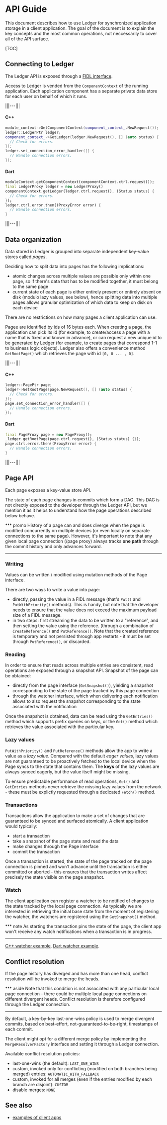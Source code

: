# API Guide

This document describes how to use Ledger for synchronized application storage
in a client application. The goal of the document is to explain the key concepts
and the most common operations, not neccessarily to cover all of the API
surface.

[TOC]

## Connecting to Ledger

The Ledger API is exposed through a [FIDL interface].

Access to Ledger is vended from the `ComponentContext` of the running
application. Each application component has a separate private data store for
each user on behalf of which it runs.

|||---|||
#### C++

``` cpp
module_context->GetComponentContext(component_context_.NewRequest());
ledger::LedgerPtr ledger;
component_context_->GetLedger(ledger.NewRequest(), [] (auto status) {
  // Check for errors.
});
ledger.set_connection_error_handler([] {
  // Handle connection errors.
});
```

#### Dart

``` dart
moduleContext.getComponentContext(componentContext.ctrl.request());
final LedgerProxy ledger = new LedgerProxy()
componentContext.getLedger(ledger.ctrl.request(), (Status status) {
  // Check for errors.
});
ledger.ctrl.error.then((ProxyError error) {
  // Handle connection errors.
}
```
|||---|||

## Data organization

Data stored in Ledger is grouped into separate independent key-value stores
called *pages*.

Deciding how to split data into pages has the following implications:

 - atomic changes across multiple values are possible only within one page, so
   if there's data that has to be modified together, it must belong to the
   same page
 - current state of each page is either entirely present or entirely absent on
   disk (modulo lazy values, see below), hence splitting data into multiple
   pages allows granular optimization of which data to keep on disk on each
   device

There are no restrictions on how many pages a client application can use.

Pagee are identified by ids of 16 bytes each. When creating a page, the
application can pick its id (for example, to create/access a page with a name
that is fixed and known in advance), or can request a new unique id to be
generated by Ledger (for example, to create pages that correspond 1-1 to
business logic objects). Ledger also offers a convenience method
`GetRootPage()` which retrieves the page with id `[0, 0 ... , 0]`.

|||---|||
#### C++

``` cpp
ledger::PagePtr page;
ledger->GetRootPage(page.NewRequest(), [] (auto status) {
  // Check for errors.
});
page.set_connection_error_handler([] {
  // Handle connection errors.
});
```

#### Dart

``` dart
final PageProxy page = new PageProxy();
_ledger.getRootPage(page.ctrl.request(), (Status status) {});
page.ctrl.error.then((ProxyError error) {
  // Handle connection errors.
}
```
|||---|||

## Page API

Each page exposes a key-value store API.

The state of each page changes in commits which form a DAG. This DAG is not
directly exposed to the developer through the Ledger API, but we mention it as
it helps to understand how the page operations described below behave.

*** promo
History of a page can and does diverge when the page is modified concurrently on
multiple devices (or even locally on separate connections to the same page).
However, it's important to note that any given local page connection (/page
proxy) always tracks **one path** through the commit history and only advances
forward.
***

### Writing

Values can be written / modified using mutation methods of the Page interface.

There are two ways to write a value into page:

 - directly, passing the value in a FIDL message (that's `Put()` and
   `PutWithPriority()` methods). This is handy, but note that the developer
   needs to ensure that the value does not exceed the maximum payload size of a
   FIDL message.
 - in two steps: first streaming the data to be written to a "reference", and
   then setting the value using the reference. (through a combination of
   `CreateReference()` and `PutReference()`. Note that the created reference is
   temporary and not persisted through app restarts - it must be set
   through `PutReference()`, or discarded.

### Reading

In order to ensure that reads across multiple entries are consistent, read
operations are exposed through a snapshot API. Snapshot of the page can be
obtained:

 - directly from the page interface (`GetSnapshot()`), yielding a snapshot
   corresponding to the state of the page tracked by this page connection
 - through the watcher interface, which when delivering each notification allows
   to also request the snapshot corresponding to the state associated with the
   notification

Once the snapshot is obtained, data can be read using the `GetEntries()` method
which supports prefix queries on keys, or the `Get()` method which retrieves the
value associated with the particular key.

### Lazy values

`PutWithPriority()` and `PutReference()` methods allow the app to write a value
as a *lazy value*. Compared with the default *eager values*, lazy values are not
guaranteed to be proactively fetched to the local device when the Page syncs to
the state that contains them. The **keys** of the lazy values are always synced
eagerly, but the value itself might be missing.

To ensure predictable performance of read operations, `Get()` and `GetEntries`
methods never retrieve the missing lazy values from the network - these must be
explictly requested through a dedicated `Fetch()` method.

### Transactions

Transactions allow the application to make a set of changes that are guaranteed
to be synced and surfaced atomically. A client application would typically:

 - start a transaction
 - take a snapshot of the page state and read the data
 - make changes through the Page interface
 - commit the transaction

Once a transaction is started, the state of the page tracked on the page
connection is pinned and won't advance until the transaction is either committed
or aborted - this ensures that the transaction writes affect precisely the state
visible on the page snapshot.

### Watch

The client application can register a watcher to be notified of changes to the
state tracked by the local page connection. As typically we are interested in
retrieving the initial base state from the moment of registering the watcher,
the watchers are registered using the `GetSnapshot()` method.

*** note
As starting the transaction pins the state of the page, the client app won't
receive any watch notifications when a transaction is in progress.
***

[C++ watcher example], [Dart watcher example].

## Conflict resolution

If the page history has diverged and has more than one head, conflict resolution
will be invoked to merge the heads.

*** aside
Note that this condition is not associated with any particular local page
connection - there could be multiple local page connections on different
divergent heads. Conflict resolution is therefore configured through the Ledger
connection.
***

By default, a key-by-key last-one-wins policy is used to merge divergent
commits, based on best-effort, not-guaranteed-to-be-right, timestamps of each
commit.

The client might opt for a different merge policy by implementing the
`MergeResolverFactory` interface and setting it through a Ledger connection.

Available conflict resolution policies:

 - last-one-wins (the default): `LAST_ONE_WINS`
 - custom, invoked only for conflicting (modified on both branches being
   merged) entries: `AUTOMATIC_WITH_FALLBACK`
 - custom, invoked for all merges (even if the entries modified by each branch
   are disjoint): `CUSTOM`
 - disable merges: `NONE`

## See also

 - [examples of client apps](examples.md)

[FIDL interface]: https://fuchsia.googlesource.com/ledger/+/HEAD/services/public/ledger.fidl
[C++ watcher example]: https://fuchsia.googlesource.com/moterm/+/master/history.h
[Dart watcher example]: https://fuchsia.googlesource.com/modular/+/master/examples/todo_ledger/lib/todo_module.dart
